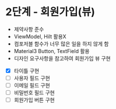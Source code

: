 # 2단계 - 회원가입(뷰)

- 제약사항 준수
- ViewModel, Hilt 활용X
- 컴포저블 함수가 너무 많은 일을 하지 않게 함
- Material3 Button, TextField 활용
- 디자인 요구사항을 참고하여 회원가입 뷰 구현
- [x] 타이틀 구현
- [ ] 사용자 필드 구현
- [ ] 이메일 필드 구현
- [ ] 비밀번호 필드 구현
- [ ] 회원가입 버튼 구현